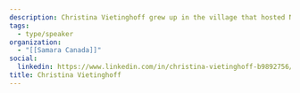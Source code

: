 ```yaml
---
description: Christina Vietinghoff grew up in the village that hosted New Brunswick's last fatal duel, and is now passionate about transforming the verbal sparring of partisan parliamentarians into collegial debate. At Samara she manages the MP Exit Interviews project.
tags:
  - type/speaker
organization:
  - "[[Samara Canada]]"
social:
  linkedin: https://www.linkedin.com/in/christina-vietinghoff-b9892756/
title: Christina Vietinghoff
---
```


